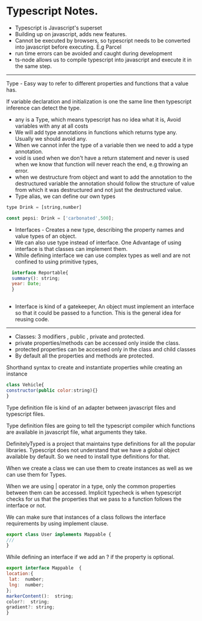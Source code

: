 # Typescript Notes.

- Typescript is Javascript's superset
- Building up on javascript, adds new features.
- Cannot be executed by browsers, so typescript needs to be converted into javascript before executing. E.g Parcel
- run time errors can be avoided and caught during development
- ts-node allows us to compile typescript into javascript and execute it in the same step.
---
Type - Easy way to refer to different properties and functions that a value has.

If variable declaration and initialization is one the same line then typescript inference can detect the type.

- any is a Type, which means typescript has no idea what it is, Avoid variables with any at all costs
- We will add type annotations in functions which returns type any. Usually we should avoid any.
- When we cannot infer the type of a variable then we need to add a type annotation.
- void is used when we don't have a return statement and never is used when we know that function will never reach the end, e.g throwing an error.
- when we destructure from object and want to add the annotation to the destructured variable the annotation should follow the structure of value from which it was destructured and not just the destructured value.
- Type alias, we can define our own types
```javascript
type Drink = [string,number]

const pepsi: Drink = ['carbonated',500];
```

- Interfaces - Creates a new type, describing the property names and value types of an object.
- We can also use type instead of interface. One Advantage of using interface is that classes can implement them.
- While defining interface we can use complex types as well and are not confined to using primitive types, 
```javascript
  interface Reportable{
  summary(): string;
  year: Date;
  }
  
```
- Interface is kind of a gatekeeper, An object must implement an interface so that it could be passed to a function. This is the general idea for reusing code.

---
- Classes: 3 modifiers , public , private and protected.
- private properties/methods can be accessed only inside the class.
- protected properties can be accessed only in the class and child classes
- By default all the properties and methods are protected.

Shorthand syntax to create and instantiate properties while creating an instance 
```javascript
class Vehicle{
constructor(public color:string){}
}
```
Type definition file is kind of an adapter between javascript files and typescript files.

Type definition files are going to tell the typescript compiler which functions are available in javascript file, what arguments they take.

DefinitelyTyped is a project that maintains type definitions for all the popular libraries.
Typescript does not understand that we have a global object available by default.
So we need to install type definitions for that.

When we create a class we can use them to create instances as well as we can use them for Types.

When we are using | operator in a type, only the common properties between them can be accessed.
Implicit typecheck is when typescript checks for us that the properties that we pass to a function follows the interface or not.

We can make sure that instances of a class follows the interface requirements by using implement clause.
```javascript
export class User implements Mappable {
///
}
```

While defining an interface if we add an ? if the property is optional.
```javascript
export interface Mappable  {
location:{
 lat:  number;
 lng:  number;
};
markerContent():  string;
color?:  string;
gradient?: string;
}
```
<!--stackedit_data:
eyJoaXN0b3J5IjpbLTE3OTU5Mzc1ODYsNzI1MTA2Mzk5LC01OD
c4MzA3MzYsMTE5NTQ0NzM1NiwtNDUxNTYzMjQ3LC0xODg2ODk0
NTg0LDEzMzU4NjI0MTIsLTE3NjU1NTAwMjgsLTQ2OTc5NzMzMC
wxMjMwNzEwMTY5LDUzMjk0NjY2OCw4OTIyMjE1NzUsLTIwODY3
MDY1MDcsMTU1MDAzMjAyOSw5ODA0ODgzODcsLTE0NzUxODcxNj
AsLTc1MzUxNzE5MCwyODY3OTAwNzMsMjA1NjYyMzM1NywtMTkz
ODg0MTA4M119
-->